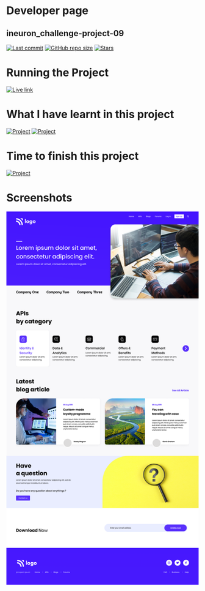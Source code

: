 # Developer page
## ineuron_challenge-project-09

[![Last commit](https://img.shields.io/github/last-commit/iamkabilash/ineuron_challenge-project-09?style=flat-square)](#)
[![GitHub repo size](https://img.shields.io/github/repo-size/iamkabilash/ineuron_challenge-project-09?style=flat-square)](#)
[![Stars](https://img.shields.io/github/stars/iamkabilash/ineuron_challenge-project-09?style=social)](#)

# Running the Project
[![Live link](https://img.shields.io/badge/Live%20link-Click%20here-blue?style=for-the-badge&logo=appveyor)](https://62e2c27a46f4c300a1d01c74--prismatic-torrone-8e6b2f.netlify.app/)

# What I have learnt in this project
[![Project](https://img.shields.io/badge/HTML-red?style=for-the-badge&logo=appveyor)](#)
[![Project](https://img.shields.io/badge/CSS-blue?style=for-the-badge&logo=appveyor)](#)

# Time to finish this project
[![Project](https://img.shields.io/badge/Time%20to%20finish%20the%20project-3%20Hours%2030%20Minutes-green?style=for-the-badge&logo=appveyor)](#)

# Screenshots
![](./thumbnail.png)